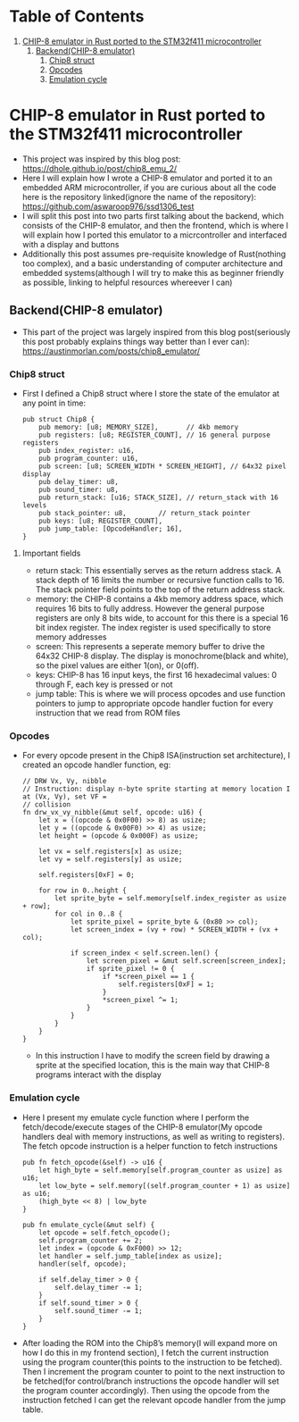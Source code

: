 
# Table of Contents

1.  [CHIP-8 emulator in Rust ported to the STM32f411 microcontroller](#org99bc02d)
    1.  [Backend(CHIP-8 emulator)](#orgebb8609)
        1.  [Chip8 struct](#org840a317)
        2.  [Opcodes](#org7a059f4)
        3.  [Emulation cycle](#org6b60431)



<a id="org99bc02d"></a>

# CHIP-8 emulator in Rust ported to the STM32f411 microcontroller

-   This project was inspired by this blog post: <https://dhole.github.io/post/chip8_emu_2/>
-   Here I will explain how I wrote a CHIP-8 emulator and ported it to an embedded ARM microcontroller, if you are curious about all the code here is the repository linked(ignore the name of the repository): <https://github.com/aswaroop976/ssd1306_test>
-   I will split this post into two parts first talking about the backend, which consists of the CHIP-8 emulator, and then the frontend, which is where I will explain how I ported this emulator to a micrcontroller and interfaced with a display and buttons
-   Additionally this post assumes pre-requisite knowledge of Rust(nothing too complex), and a basic understanding of computer architecture and embedded systems(although I will try to make this as beginner friendly as possible, linking to helpful resources whereever I can)


<a id="orgebb8609"></a>

## Backend(CHIP-8 emulator)

-   This part of the project was largely inspired from this blog post(seriously this post probably explains things way better than I ever can): <https://austinmorlan.com/posts/chip8_emulator/>


<a id="org840a317"></a>

### Chip8 struct

-   First I defined a Chip8 struct where I store the state of the emulator at any point in time:
    
        pub struct Chip8 {
            pub memory: [u8; MEMORY_SIZE],       // 4kb memory
            pub registers: [u8; REGISTER_COUNT], // 16 general purpose registers
            pub index_register: u16,
            pub program_counter: u16,
            pub screen: [u8; SCREEN_WIDTH * SCREEN_HEIGHT], // 64x32 pixel display
            pub delay_timer: u8,
            pub sound_timer: u8,
            pub return_stack: [u16; STACK_SIZE], // return_stack with 16 levels
            pub stack_pointer: u8,        // return_stack pointer
            pub keys: [u8; REGISTER_COUNT],
            pub jump_table: [OpcodeHandler; 16],
        }

1.  Important fields

    -   return stack: This essentially serves as the return address stack. A stack depth of 16 limits the number or recursive function calls to 16. The stack pointer field points to the top of the return address stack.
    -   memory: the CHIP-8 contains a 4kb memory address space, which requires 16 bits to fully address. However the general purpose registers are only 8 bits wide, to account for this there is a special 16 bit index register. The index register is used specifically to store memory addresses
    -   screen: This represents a seperate memory buffer to drive the 64x32 CHIP-8 display. The display is monochrome(black and white), so the pixel values are either 1(on), or 0(off).
    -   keys: CHIP-8 has 16 input keys, the first 16 hexadecimal values: 0 through F, each key is pressed or not
    -   jump table: This is where we will process opcodes and use function pointers to jump to appropriate opcode handler fuction for every instruction that we read from ROM files


<a id="org7a059f4"></a>

### Opcodes

-   For every opcode present in the Chip8 ISA(instruction set architecture), I created an opcode handler function, eg:
    
        // DRW Vx, Vy, nibble
        // Instruction: display n-byte sprite starting at memory location I at (Vx, Vy), set VF =
        // collision
        fn drw_vx_vy_nibble(&mut self, opcode: u16) {
            let x = ((opcode & 0x0F00) >> 8) as usize;
            let y = ((opcode & 0x00F0) >> 4) as usize;
            let height = (opcode & 0x000F) as usize;
        
            let vx = self.registers[x] as usize;
            let vy = self.registers[y] as usize;
        
            self.registers[0xF] = 0;
        
            for row in 0..height {
                let sprite_byte = self.memory[self.index_register as usize + row];
                for col in 0..8 {
                    let sprite_pixel = sprite_byte & (0x80 >> col);
                    let screen_index = (vy + row) * SCREEN_WIDTH + (vx + col);
        
                    if screen_index < self.screen.len() {
                        let screen_pixel = &mut self.screen[screen_index];
                        if sprite_pixel != 0 {
                            if *screen_pixel == 1 {
                                self.registers[0xF] = 1;
                            }
                            *screen_pixel ^= 1;
                        }
                    }
                }
            }
        }
    
    -   In this instruction I have to modify the screen field by drawing a sprite at the specified location, this is the main way that CHIP-8 programs interact with the display


<a id="org6b60431"></a>

### Emulation cycle

-   Here I present my emulate cycle function where I perform the fetch/decode/execute stages of the CHIP-8 emulator(My opcode handlers deal with memory instructions, as well as writing to registers). The fetch opcode instruction is a helper function to fetch instructions
    
        pub fn fetch_opcode(&self) -> u16 {
            let high_byte = self.memory[self.program_counter as usize] as u16;
            let low_byte = self.memory[(self.program_counter + 1) as usize] as u16;
            (high_byte << 8) | low_byte
        }
        
        pub fn emulate_cycle(&mut self) {
            let opcode = self.fetch_opcode();
            self.program_counter += 2;
            let index = (opcode & 0xF000) >> 12;
            let handler = self.jump_table[index as usize];
            handler(self, opcode);
        
            if self.delay_timer > 0 {
                self.delay_timer -= 1;
            }
            if self.sound_timer > 0 {
                self.sound_timer -= 1;
            }
        }

-   After loading the ROM into the Chip8&rsquo;s memory(I will expand more on how I do this in my frontend section), I fetch the current instruction using the program counter(this points to the instruction to be fetched). Then I increment the program counter to point to the next instruction to be fetched(for control/branch instructions the opcode handler will set the program counter accordingly). Then using the opcode from the instruction fetched I can get the relevant opcode handler from the jump table.

